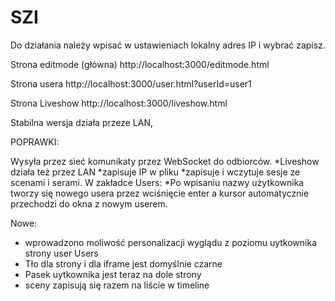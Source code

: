 # SZI
Do działania należy wpisać w ustawieniach lokalny adres IP i wybrać zapisz.  

Strona editmode (główna) 
http://localhost:3000/editmode.html

Strona usera
http://localhost:3000/user.html?userId=user1

Strona Liveshow
http://localhost:3000/liveshow.html

Stabilna wersja działa przeze LAN, 

POPRAWKI: 

Wysyła przez sieć komunikaty przez WebSocket do odbiorców. 
*Liveshow działa też przez LAN 
*zapisuje IP w pliku 
*zapisuje i wczytuje sesje ze scenami i serami.
W zakładce Users: 
*Po wpisaniu nazwy użytkownika tworzy się nowego usera przez wciśnięcie enter a kursor automatycznie przechodzi do okna z nowym userem.

 Nowe: 
* wprowadzono moliwość personalizacji wyglądu z poziomu uytkownika strony user 
Users
* Tło dla strony i dla iframe jest domyślnie czarne 
* Pasek uytkownika jest teraz na dole strony 
* sceny zapisują się razem na liście w timeline 